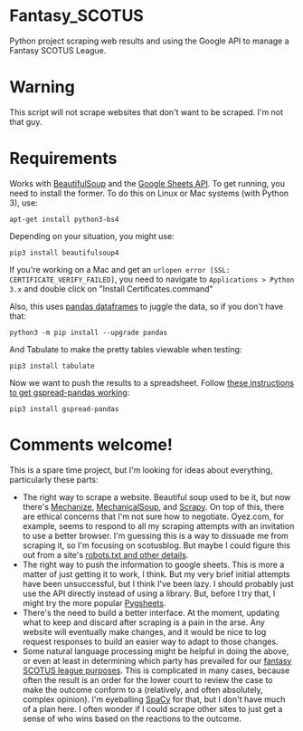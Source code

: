 # Fantasy_SCOTUS
Python project scraping web results and using the Google API to manage a Fantasy SCOTUS League.

# Warning
This script will not scrape websites that don't want to be scraped. I'm not that guy.

# Requirements
Works with [BeautifulSoup](https://www.crummy.com/software/BeautifulSoup/bs4/doc/) and the [Google Sheets API](https://developers.google.com/sheets/api/). To get running, you need to install the former. To do this on Linux or Mac systems (with Python 3), use:
```
apt-get install python3-bs4
```

Depending on your situation, you might use:
```
pip3 install beautifulsoup4
```

If you're working on a Mac and get an `urlopen error [SSL: CERTIFICATE_VERIFY_FAILED]`, you need to navigate to `Applications > Python 3.x` and double click on "Install Certificates.command"

Also, this uses [pandas dataframes](https://pandas.pydata.org/) to juggle the data, so if you don't have that:
```
python3 -m pip install --upgrade pandas
```
And Tabulate to make the pretty tables viewable when testing:
```
pip3 install tabulate
```
Now we want to push the results to a spreadsheet. Follow [these instructions to get gspread-pandas working](https://pypi.org/project/gspread-pandas/):
```
pip3 install gspread-pandas
```

# Comments welcome!
This is a spare time project, but I'm looking for ideas about everything, particularly these parts: 
* The right way to scrape a website. Beautiful soup used to be it, but now there's [Mechanize](https://github.com/sparklemotion/mechanize), [MechanicalSoup](https://github.com/MechanicalSoup/MechanicalSoup), and [Scrapy](https://scrapy.org/). On top of this, there are ethical concerns that I'm not sure how to negotiate. Oyez.com, for example, seems to respond to all my scraping attempts with an invitation to use a better browser. I'm guessing this is a way to dissuade me from scraping it, so I'm focusing on scotusblog. But maybe I could figure this out from a site's [robots.txt and other details](https://medium.com/velotio-perspectives/web-scraping-introduction-best-practices-caveats-9cbf4acc8d0f).
* The right way to push the information to google sheets. This is more a matter of just getting it to work, I think. But my very brief initial attempts have been unsuccessful, but I think I've been lazy. I should probably just use the API directly instead of using a library. But, before I try that, I might try the more popular [Pygsheets](https://erikrood.com/Posts/py_gsheets.html).
* There's the need to build a better interface. At the moment, updating what to keep and discard after scraping is a pain in the arse. Any website will eventually make changes, and it would be nice to log request responses to build an easier way to adapt to those changes. 
* Some natural language processing might be helpful in doing the above, or even at least in determining which party has prevailed for our [fantasy SCOTUS league purposes](https://cgttsc.wordpress.com/2015/10/14/citizens-guide-scotus-fantasy-league-rules-and-disclosures/). This is complicated in many cases, because often the result is an order for the lower court to review the case to make the outcome conform to a (relatively, and often absolutely, complex opinion). I'm eyeballing [SpaCy](https://spacy.io/) for that, but I don't have much of a plan here. I often wonder if I could scrape other sites to just get a sense of who wins based on the reactions to the outcome.
